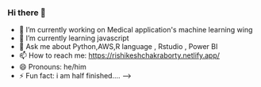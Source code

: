 ### Hi there 👋

- 🔭 I’m currently working on  Medical application's machine learning wing 
- 🌱 I’m currently learning javascript
- 💬 Ask me about Python,AWS,R language , Rstudio , Power BI
- 📫 How to reach me: https://rishikeshchakraborty.netlify.app/
- 😄 Pronouns: he/him
- ⚡ Fun fact: i am half finished....
-->
